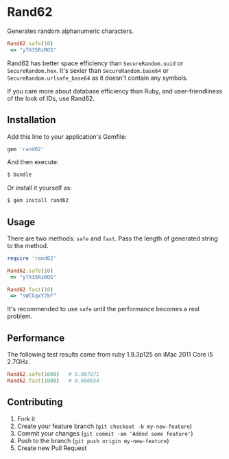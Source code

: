 # Rand62

Generates random alphanumeric characters.

```ruby
Rand62.safe(10)
 => "yTX35RzROS"
```

Rand62 has better space efficiency than `SecureRandom.uuid` or `SecureRandom.hex`. It's sexier than `SecureRandom.base64` or `SecureRandom.urlsafe_base64` as it doesn't contain any symbols.

If you care more about database efficiency than Ruby, and user-friendliness of the look of IDs, use Rand62.

## Installation

Add this line to your application's Gemfile:

```ruby
gem 'rand62'
```

And then execute:

```sh
$ bundle
```

Or install it yourself as:

```sh
$ gem install rand62
```

## Usage

There are two methods: `safe` and `fast`. Pass the length of generated string to the method.

```ruby
require 'rand62'

Rand62.safe(10)
 => "yTX35RzROS"

Rand62.fast(10)
 => "sWCGqxY2kF"
```

It's recommended to use `safe` until the performance becomes a real problem.

## Performance

The following test results came from ruby 1.9.3p125 on iMac 2011 Core i5 2.7GHz.

```ruby
Rand62.safe(1000)   # 0.007871
Rand62.fast(1000)   # 0.000654
```

## Contributing

1. Fork it
2. Create your feature branch (`git checkout -b my-new-feature`)
3. Commit your changes (`git commit -am 'Added some feature'`)
4. Push to the branch (`git push origin my-new-feature`)
5. Create new Pull Request
